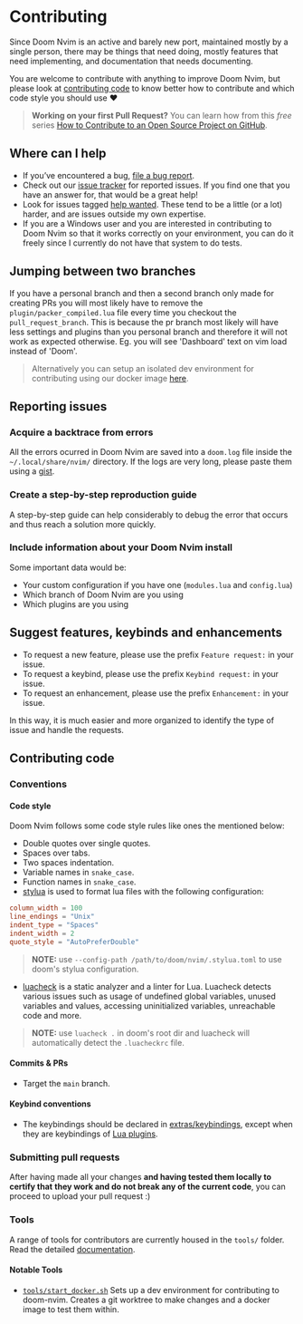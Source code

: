 # Contributing

Since Doom Nvim is an active and barely new port, maintained mostly by a single
person, there may be things that need doing, mostly features that need
implementing, and documentation that needs documenting.

You are welcome to contribute with anything to improve Doom Nvim, but please
look at [contributing code](#contributing-code) to know better how to contribute
and which code style you should use :heart:

> **Working on your first Pull Request?** You can learn how from this _free_ series
> [How to Contribute to an Open Source Project on GitHub](https://kcd.im/pull-request).

## Where can I help

- If you’ve encountered a bug, [file a bug report](https://github.com/NTBBloodbath/doom-nvim/issues/new/choose).
- Check out our [issue tracker](https://github.com/NTBBloodbath/doom-nvim/issues)
  for reported issues. If you find one that you have an answer for, that would
  be a great help!
- Look for issues tagged [help wanted](https://github.com/NTBBloodbath/doom-nvim/labels/help%20wanted).
  These tend to be a little (or a lot) harder, and are issues outside my own expertise.
- If you are a Windows user and you are interested in contributing to Doom Nvim
  so that it works correctly on your environment, you can do it freely since I
  currently do not have that system to do tests.

## Jumping between two branches

If you have a personal branch and then a second branch only made for creating PRs
you will most likely have to remove the `plugin/packer_compiled.lua` file every
time you checkout the `pull_request_branch`. This is because the pr branch most likely
will have less settings and plugins than you personal branch and therefore it will
not work as expected otherwise. Eg. you will see 'Dashboard' text on vim load instead of
'Doom'.

> Alternatively you can setup an isolated dev environment for contributing using our docker image [here](../tools/README.md#doom-contrib-docker-image-start_dockersh).

## Reporting issues

### Acquire a backtrace from errors

All the errors ocurred in Doom Nvim are saved into a `doom.log` file inside the
`~/.local/share/nvim/` directory. If the logs are very long, please paste them
using a [gist].

### Create a step-by-step reproduction guide

A step-by-step guide can help considerably to debug the error that occurs and
thus reach a solution more quickly.

### Include information about your Doom Nvim install

Some important data would be:

- Your custom configuration if you have one
  (`modules.lua` and `config.lua`)
- Which branch of Doom Nvim are you using
- Which plugins are you using

## Suggest features, keybinds and enhancements

- To request a new feature, please use the prefix `Feature request:` in your issue.
- To request a keybind, please use the prefix `Keybind request:` in your issue.
- To request an enhancement, please use the prefix `Enhancement:` in your issue.

In this way, it is much easier and more organized to identify the
type of issue and handle the requests.

## Contributing code

### Conventions

#### Code style

Doom Nvim follows some code style rules like ones the mentioned below:

- Double quotes over single quotes.
- Spaces over tabs.
- Two spaces indentation.
- Variable names in `snake_case`.
- Function names in `snake_case`.
- [stylua] is used to format lua files with the following configuration:

```toml
column_width = 100
line_endings = "Unix"
indent_type = "Spaces"
indent_width = 2
quote_style = "AutoPreferDouble"
```

> **NOTE:** use `--config-path /path/to/doom/nvim/.stylua.toml` to use doom's
> stylua configuration.

- [luacheck] is a static analyzer and a linter for Lua. Luacheck detects various issues such as usage
  of undefined global variables, unused variables and values, accessing uninitialized variables,
  unreachable code and more.

> **NOTE:** use `luacheck .` in doom's root dir and luacheck will automatically
> detect the `.luacheckrc` file.

#### Commits & PRs

- Target the `main` branch.

#### Keybind conventions

- The keybindings should be declared in [extras/keybindings](../lua/doom/extras/keybindings/init.lua),
  except when they are keybindings of [Lua plugins](../lua/doom/modules/config).

### Submitting pull requests

After having made all your changes **and having tested them locally to certify that**
**they work and do not break any of the current code**, you can proceed to upload
your pull request :)

[gist]: https://gist.github.com/
[stylua]: https://github.com/JohnnyMorganz/StyLua
[luacheck]:https://github.com/luarocks/luacheck

### Tools

A range of tools for contributors are currently housed in the `tools/` folder.
Read the detailed [documentation](../tools/README.md).

#### Notable Tools

 - [`tools/start_docker.sh`](../tools/README.md#doom-contrib-docker-image-start_dockersh) Sets up a dev environment for contributing to doom-nvim.  Creates a git worktree to make changes and a docker image to test them within.

